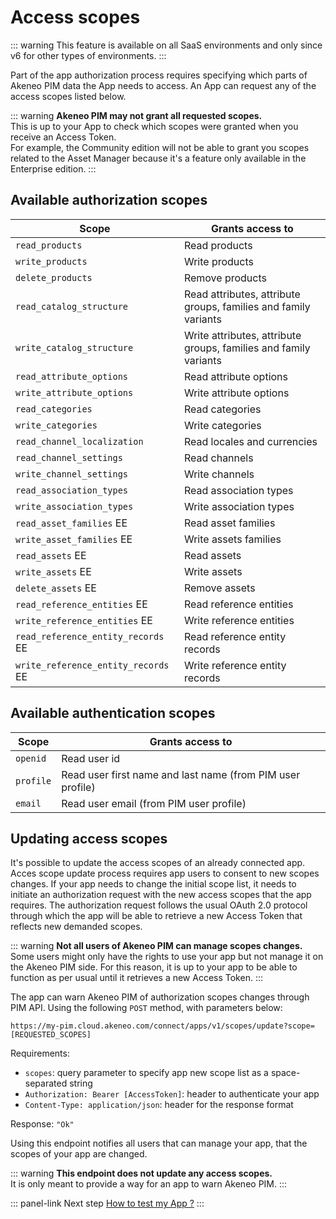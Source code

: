 # Access scopes

::: warning
This feature is available on all SaaS environments and only since v6 for other types of environments.
:::


Part of the app authorization process requires specifying which parts of Akeneo PIM data the App needs to access.
An App can request any of the access scopes listed below.

::: warning
**Akeneo PIM may not grant all requested scopes.**  
This is up to your App to check which scopes were granted when you receive an Access Token.  
For example, the Community edition will not be able to grant you scopes related to the Asset Manager because
it's a feature only available in the Enterprise edition.
:::

## Available authorization scopes

| Scope                                                                   | Grants access to                                                 |
|-------------------------------------------------------------------------|------------------------------------------------------------------|
| `read_products`                                                         | Read products                                                    |
| `write_products`                                                        | Write products                                                   |
| `delete_products`                                                       | Remove products                                                  |
| `read_catalog_structure`                                                | Read attributes, attribute groups, families and family variants  |
| `write_catalog_structure`                                               | Write attributes, attribute groups, families and family variants |
| `read_attribute_options`                                                | Read attribute options                                           |
| `write_attribute_options`                                               | Write attribute options                                          |
| `read_categories`                                                       | Read categories                                                  |
| `write_categories`                                                      | Write categories                                                 |
| `read_channel_localization`                                             | Read locales and currencies                                      |
| `read_channel_settings`                                                 | Read channels                                                    |
| `write_channel_settings`                                                | Write channels                                                   |
| `read_association_types`                                                | Read association types                                           |
| `write_association_types`                                               | Write association types                                          |
| `read_asset_families` <span class="label label-ee">EE</span>            | Read asset families                                              |
| `write_asset_families` <span class="label label-ee">EE</span>           | Write assets families                                            |
| `read_assets` <span class="label label-ee">EE</span>                    | Read assets                                                      |
| `write_assets` <span class="label label-ee">EE</span>                   | Write assets                                                     |
| `delete_assets` <span class="label label-ee">EE</span>                  | Remove assets                                                    |
| `read_reference_entities` <span class="label label-ee">EE</span>        | Read reference entities                                          |
| `write_reference_entities` <span class="label label-ee">EE</span>       | Write reference entities                                         |
| `read_reference_entity_records` <span class="label label-ee">EE</span>  | Read reference entity records                                    |
| `write_reference_entity_records` <span class="label label-ee">EE</span> | Write reference entity records                                   |

## Available authentication scopes

| Scope     | Grants access to                                           |
|-----------|------------------------------------------------------------|
| `openid`  | Read user id                                               |
| `profile` | Read user first name and last name (from PIM user profile) |
| `email`   | Read user email (from PIM user profile)                    |


## Updating access scopes

It's possible to update the access scopes of an already connected app.
Acces scope update process requires app users to consent to new scopes changes. If your app needs to change the initial scope list, it needs to initiate an authorization request with the new access scopes that the app requires. The authorization request follows the usual OAuth 2.0 protocol through which the app will be able to retrieve a new Access Token that reflects new demanded scopes.

::: warning
**Not all users of Akeneo PIM can manage scopes changes.**
Some users might only have the rights to use your app but not manage it on the Akeneo PIM side. For this reason, it is up to your app to be able to function as per usual until it retrieves a new Access Token.
:::

The app can warn Akeneo PIM of authorization scopes changes through PIM API.
Using the following `POST` method, with parameters below:

```
https://my-pim.cloud.akeneo.com/connect/apps/v1/scopes/update?scope=[REQUESTED_SCOPES]
```
Requirements:
- `scopes`: query parameter to specify app new scope list as a space-separated string
- `Authorization: Bearer [AccessToken]`: header to authenticate your app
- `Content-Type: application/json`: header for the response format

Response: `"Ok"`

Using this endpoint notifies all users that can manage your app, that the scopes of your app are changed.

::: warning
**This endpoint does not update any access scopes.**  
It is only meant to provide a way for an app to warn Akeneo PIM.
:::

::: panel-link Next step [How to test my App ?](/apps/how-to-test-my-app.html)
:::
